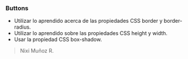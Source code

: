 ### Buttons

- Utilizar lo aprendido acerca de las propiedades CSS border y border-radius. 
- Utilizar lo aprendido sobre las propiedades CSS height y width.
- Usar la propiedad CSS box-shadow.

> Nixi Muñoz R.